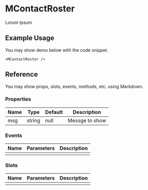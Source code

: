 <script setup>
import MContactRoster from '../../src/components/MContactRoster.vue'
</script>

# MContactRoster

Lorum Ipsum

## Example Usage

You may show demo below with the code snippet.

<MContactRoster />

```vue
<MContactRoster />
```

## Reference

You may show props, slots, events, methods, etc. using Markdown.

### Properties

| Name | Type   | Default | Description    |
| ---- | ------ | ------- | -------------- |
| msg  | string | null    | Messge to show |

### Events

| Name | Parameters | Description |
| ---- | ---------- | ----------- |
|      |            |             |

### Slots

| Name | Parameters | Description |
| ---- | ---------- | ----------- |
|      |            |             |
